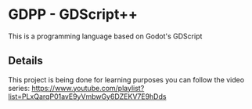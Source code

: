# GDPP - GDScript++

This is a programming language based on Godot's GDScript

## Details

This project is being done for learning purposes you can follow the video series:
https://www.youtube.com/playlist?list=PLxQarqP01avE9yVmbwGy6DZEKV7E9hDds
